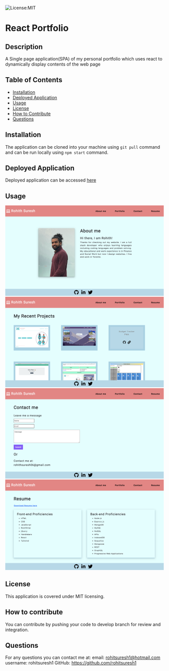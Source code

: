
![License:MIT](https://img.shields.io/badge/License-MIT-yellow.svg)

# React Portfolio
           
## Description
A Single page application(SPA) of my personal portfolio which uses react to dynamically display contents of the web page
 
## Table of Contents
- [Installation](#inst)
- [Deployed Application](#deployed-application)
- [Usage](#usage)
- [License](#license)
- [How to Contribute](#contributing)
- [Questions](#questions)
 

  
<a name="inst"></a>
## Installation
The application can be cloned into your machine using `git pull` command and can be run locally using `npm start` command.

## Deployed Application
Deployed application can be accessed [here](https://rohitsuresh1.github.io/Portfolio-React-/)

<a name="usage"></a>
## Usage

![Screenshot](./src/assets/Images/1.png)
![Screenshot](./src/assets/Images/2.png)
![Screenshot](./src/assets/Images/3.png)
![Screenshot](./src/assets/Images/4.png)

<a name="license"></a>
## License
This application is covered under MIT licensing.

<a name="contributing"></a>
## How to contribute
You can contribute by pushing your code to develop branch for review and integration.
  


<a name="questions"></a>
## Questions
For any questions you can contact me at:
email: rohitsuresh1@hotmail.com
username: rohitsuresh1 GitHub: https://github.com/rohitsuresh1
  
